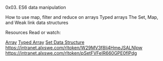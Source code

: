 0x03. ES6 data manipulation

How to use map, filter and reduce on arrays
Typed arrays
The Set, Map, and Weak link data structures

Resources
Read or watch:

[Array](https://intranet.alxswe.com/rltoken/bcXqK1IaIHtrZ45sv0RxsQ)
[Typed Array](https://intranet.alxswe.com/rltoken/YZ5RtzAPTaWtF00MYbXuVw)
[Set Data Structure](https://intranet.alxswe.com/rltoken/Ch8vq39y9QnlTMr8CymgEg)
https://intranet.alxswe.com/rltoken/W29MV3f8Ii4HmeJSALNIpw
https://intranet.alxswe.com/rltoken/pSetFVFeIR660GPE0flPdg